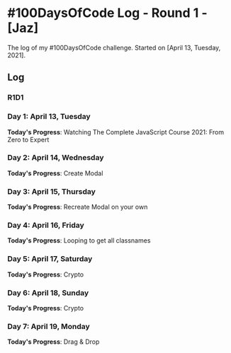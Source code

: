 # #100DaysOfCode Log - Round 1 - [Jaz]

The log of my #100DaysOfCode challenge. Started on [April 13, Tuesday, 2021].

## Log

### R1D1

### Day 1: April 13, Tuesday

**Today's Progress**: Watching The Complete JavaScript Course 2021: From Zero to Expert

### Day 2: April 14, Wednesday

**Today's Progress**: Create Modal

### Day 3: April 15, Thursday

**Today's Progress**: Recreate Modal on your own

### Day 4: April 16, Friday

**Today's Progress**: Looping to get all classnames

### Day 5: April 17, Saturday

**Today's Progress**: Crypto

### Day 6: April 18, Sunday

**Today's Progress**: Crypto

### Day 7: April 19, Monday

**Today's Progress**: Drag & Drop

